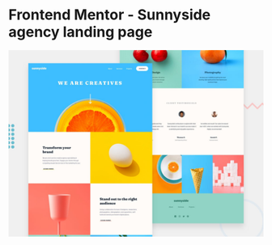 # Frontend Mentor - Sunnyside agency landing page

![Design preview for the Sunnyside agency landing page coding challenge](preview.jpg)

